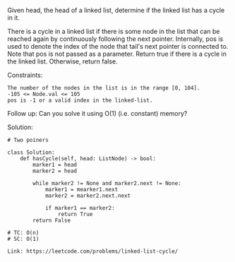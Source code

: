 Given head, the head of a linked list, determine if the linked list has a cycle in it.

There is a cycle in a linked list if there is some node in the list that can be reached again by continuously following the next pointer. Internally, pos is used to denote the index of the node that tail's next pointer is connected to. Note that pos is not passed as a parameter.
Return true if there is a cycle in the linked list. Otherwise, return false.

Constraints:
```
The number of the nodes in the list is in the range [0, 104].
-105 <= Node.val <= 105
pos is -1 or a valid index in the linked-list.
``` 
Follow up: Can you solve it using O(1) (i.e. constant) memory?

Solution:
```
# Two poiners

class Solution:
    def hasCycle(self, head: ListNode) -> bool:
        marker1 = head
        marker2 = head
        
        while marker2 != None and marker2.next != None:
            marker1 = mearker1.next
            marker2 = marker2.next.next
            
            if marker1 == marker2:
                return True
        return False

# TC: O(n)
# SC: O(1)
```
```
Link: https://leetcode.com/problems/linked-list-cycle/
```
